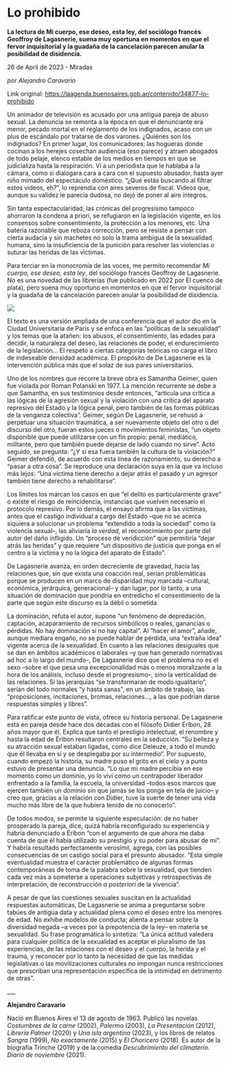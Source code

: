 # Lo prohibido

**La lectura de Mi cuerpo, ese deseo, esta ley, del sociólogo francés Geoffroy de Lagasnerie, suena muy oportuna en momentos en que el fervor inquisitorial y la guadaña de la cancelación parecen anular la posibilidad de disidencia.**

26 de April de 2023 - Miradas

_por Alejandro Caravario_

Link original: https://laagenda.buenosaires.gob.ar/contenido/34877-lo-prohibido



Un animador de televisión es acusado por una antigua pareja de abuso sexual. La denuncia se remonta a la época en que el denunciante era menor, pecado mortal en el reglamento de los indignados, acaso con un plus de escándalo por tratarse de dos varones. ¿Quiénes son los indignados? En primer lugar, los comunicadores: las hogueras donde cocinan a los herejes cosechan audiencia (eso parece) y atraen abogados de todo pelaje, elenco estable de los medios en tiempos en que se judicializa hasta la respiración. Vi a un periodista que le hablaba a la cámara, como si dialogara cara a cara con el supuesto abusador, hasta ayer niño mimado del espectáculo doméstico. “¿Qué estás buscando al filtrar estos videos, eh?”, lo reprendía con aires severos de fiscal. Videos que, aunque su validez le parecía dudosa, no dejó de poner al aire íntegros.




Sin tanta espectacularidad, las crónicas del progresismo tampoco ahorraron la condena a priori, se refugiaron en la legislación vigente, en los consensos sobre consentimiento, la protección a los menores, etc. Una batería razonable que reboza corrección, pero se resiste a pensar con cierta audacia y sin machetes no solo la trama ambigua de la sexualidad humana, sino la insuficiencia de la punición para resolver las violencias o suturar las heridas de las víctimas.




Para terciar en la monocromía de las voces, me permito recomendar *Mi cuerpo, ese deseo, esta ley*, del sociólogo francés Geoffroy de Lagasnerie. No es una novedad de las librerías (fue publicado en 2022 por El cuenco de plata), pero suena muy oportuno en momentos en que el fervor inquisitorial y la guadaña de la cancelación parecen anular la posibilidad de disidencia.




![](https://cdn.feater.me/files/images/1149326/d365d640-87d4-440f-a041-21de60417adf.jpg)




El texto es una versión ampliada de una conferencia que el autor dio en la Ciudad Universitaria de París y se enfoca en las “políticas de la sexualidad” y los temas que la atañen: los abusos, el consentimiento, las edades para decidir, la naturaleza del deseo, las relaciones de poder, el endurecimiento de la legislación… El respeto a ciertas categorías teóricas no carga el libro de indeseable densidad académica. El propósito de De Lagasnerie es la intervención pública más que el solaz de sus pares universitarios.




Uno de los nombres que recorre la breve obra es Samantha Geimer, quien fue violada por Roman Polanski en 1977. La mención recurrente se debe a que Samantha, en sus testimonios desde entonces, “articula una crítica a las lógicas de la agresión sexual y la violación con una crítica del aparato represivo del Estado y la lógica penal, pero también de las formas públicas de la venganza colectiva”. Geimer, según De Lagasnerie, se rehusó a perpetuar una situación traumática, a ser nuevamente objeto del otro o del discurso del otro, fueran estos jueces o movimientos feministas, “un objeto disponible que puede utilizarse con un fin propio: penal, mediático, militante, pero que también puede dejarse de lado cuando no sirve”. Acto seguido, se pregunta: “¿Y si esa fuera también la cultura de la violación?” Geimer defendió, de acuerdo con esta línea de razonamiento, su derecho a “pasar a otra cosa”. Se reproduce una declaración suya en la que va incluso más lejos: “Una víctima tiene derecho a dejar atrás el pasado y un agresor también tiene derecho a rehabilitarse”.




Los límites los marcan los casos en que “el delito es particularmente grave” o existe el riesgo de reincidencia, instancias que vuelven necesario el protocolo represivo. Por lo demás, el ensayo afirma que a las víctimas, antes que el castigo individual a cargo del Estado –que no se acerca siquiera a solucionar un problema “extendido a toda la sociedad” como la violencia sexual–, las aliviaría *la verdad*, el reconocimiento por parte del autor del daño infligido. Un “proceso de veridicción” que permitiría “dejar atrás las heridas” y que requiere “un dispositivo de justicia que ponga en el centro a la víctima y no la lógica del aparato de Estado”.




De Lagasnerie avanza, en orden decreciente de gravedad, hacia las relaciones que, sin que exista una coacción real, serían problemáticas porque se producen en un marco de disparidad muy marcada ­–cultural, económica, jerárquica, generacional­– y dan lugar, por lo tanto, a una situación de dominación que pondría en entredicho el consentimiento de la parte que según este discurso es la débil o sometida.




La dominación, refuta el autor, supone “un fenómeno de depredación, captación, acaparamiento de recursos simbólicos o reales, ganancias o pérdidas. No hay dominación si no hay capital”. Al “hacer el amor”, añade, aunque mediara engaño, no se puede hablar de pérdida, una “extraña idea” vigente acerca de la sexualidad. En cuanto a las relaciones desiguales que se dan en ámbitos académicos o laborales –y que han generado normativas ad hoc a lo largo del mundo–, De Lagasnerie dice que el problema no es el sexo –sobre el que pesa una excepcionalidad más o menos moralizante a la hora de los análisis, incluso desde el progresismo–, sino la verticalidad de las relaciones. Si las jerarquías “se transformaran de modo igualitario”, serían del todo normales “y hasta sanas”, en un ámbito de trabajo, las “proposiciones, incitaciones, bromas, relaciones…, a las que podrían darse respuestas simples y libres”.




Para ratificar este punto de vista, ofrece su historia personal. De Lagasnerie está en pareja desde hace dos décadas con el filósofo Didier Éribon, 28 años mayor que él. Explica que tanto el prestigio intelectual, el renombre y hasta la edad de Éribon resultaron centrales en la seducción. “Su belleza y su atracción sexual estaban ligadas, como dice Deleuze, a todo el mundo que él llevaba en sí y se desplegaba por su intermedio”. Por supuesto, cuando empezó la historia, su madre puso el grito en el cielo y a punto estuvo de presentar una denuncia. “Lo que mi madre percibía en ese momento como un dominio, yo lo viví como un contrapoder liberador enfrentado a la familia, la escuela, la universidad –todos esos marcos que ejercen también un dominio sin que jamás se los ponga en tela de juicio– y creo que, gracias a la relación con Didier, tuve la suerte de tener una vida mucho más libre de la que hubiera tenido de no conocerlo”.




De todos modos, se permite la siguiente especulación: de no haber prosperado la pareja, dice, quizá habría reconfigurado su experiencia y habría denunciado a Éribon “con el argumento de que ahora me daba cuenta de que él había utilizado su prestigio y su poder para abusar de mí”. Y habría resultado perfectamente verosímil, agrega, con las posibles consecuencias de un castigo social para el presunto abusador. “Esta simple eventualidad muestra el carácter problemático de algunas formas contemporáneas de toma de la palabra sobre la sexualidad, que tienden cada vez más a someterse a operaciones subjetivas y retrospectivas de interpretación, de reconstrucción *a posteriori* de la vivencia”.




A pesar de que las cuestiones sexuales suscitan en la actualidad respuestas automáticas, De Lagasnerie se anima a preguntarse sobre tabúes de antigua data y actualidad plena como el deseo entre los menores de edad. No exhibe modelos de conducta; alienta a pensar sobre la diversidad negada –a veces por la prepotencia de la ley– en materia se sexualidad. Su frase programática lo sintetiza: “La única actitud valedera para cualquier política de la sexualidad es aceptar el pluralismo de las experiencias, de las relaciones con el deseo y el cuerpo, la herida y el trauma, y reconocer por lo tanto la necesidad de que las medidas legislativas o las movilizaciones culturales no impongan nunca restricciones que prescriban una representación específica de la intimidad en detrimento de otras”.




\_\_\_




**Alejandro Caravario**




Nació en Buenos Aires el 13 de agosto de 1963. Publicó las novelas *Costumbres de la carne* (2002), *Palermo* (2003), *La Presentación* (2012), *Librería Palmer* (2020) y *Una isla argentina* (2023), y los libros de relatos *Sangra* (1999), *No exactamente* (2015) y *El Choricero* (2018). Es autor de la biografía Trinche (2019) y de la comedia *Descubrimiento del climaterio. Diario de noviembre* (2021).



